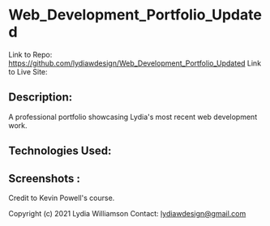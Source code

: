 # Web_Development_Portfolio_Updated

Link to Repo: https://github.com/lydiawdesign/Web_Development_Portfolio_Updated
Link to Live Site: 

## Description: 
A professional portfolio showcasing Lydia's most recent web development work. 


## Technologies Used: 

## Screenshots :


Credit to Kevin Powell's course.

Copyright (c) 2021 Lydia Williamson
Contact: lydiawdesign@gmail.com